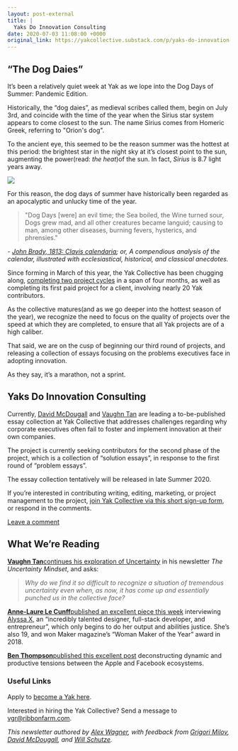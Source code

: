 ```yaml
---
layout: post-external
title: |
  Yaks Do Innovation Consulting
date: 2020-07-03 11:08:00 +0000
original_link: https://yakcollective.substack.com/p/yaks-do-innovation-consulting
---
```


## “The Dog Daies”

It’s been a relatively quiet week at Yak as we lope into the Dog Days of Summer: Pandemic Edition.

Historically, the “dog daies”, as medieval scribes called them, begin on July 3rd, and coincide with the time of the year when the Sirius star system appears to come closest to the sun. The name Sirius comes from Homeric Greek, referring to "Orion's dog".

To the ancient eye, this seemed to be the reason summer was the hottest at this period: the brightest star in the night sky at it’s closest point to the sun, augmenting the power(read: _the heat_)of the sun. In fact, _Sirius_ is 8.7 light years away.

[![](https://cdn.substack.com/image/fetch/w_1456,c_limit,f_auto,q_auto:good,fl_progressive:steep/https%3A%2F%2Fbucketeer-e05bbc84-baa3-437e-9518-adb32be77984.s3.amazonaws.com%2Fpublic%2Fimages%2F4e728051-8d48-460f-9586-936e82647420_3573x2512.jpeg)](https://cdn.substack.com/image/fetch/c_limit,f_auto,q_auto:good,fl_progressive:steep/https#3A%2F%2Fbucketeer-e05bbc84-baa3-437e-9518-adb32be77984.s3.amazonaws.com%2Fpublic%2Fimages%2F4e728051-8d48-460f-9586-936e82647420_3573x2512.jpeg)

For this reason, the dog days of summer have historically been regarded as an apocalyptic and unlucky time of the year.

> "Dog Days [were] an evil time; the Sea boiled, the Wine turned sour, Dogs grew mad, and all other creatures became languid; causing to man, among other diseases, burning fevers, hysterics, and phrensies."

_- [John Brady, 1813: Clavis calendaria](http://www.emmitsburg.net/nfs/articles/re/2012/clavis.htm); or, A compendious analysis of the calendar, illustrated with ecclesiastical, historical, and classical anecdotes._

Since forming in March of this year, the Yak Collective has been chugging along, [completing two project cycles](https://www.yakcollective.org/projects/) in a span of four months, as well as completing its first paid project for a client, involving nearly 20 Yak contributors.

As the collective matures(and as we go deeper into the hottest season of the year), we recognize the need to focus on the quality of projects over the speed at which they are completed, to ensure that all Yak projects are of a high caliber.

That said, we are on the cusp of beginning our third round of projects, and releasing a collection of essays focusing on the problems executives face in adopting innovation.

As they say, it’s a marathon, not a sprint.

## Yaks Do Innovation Consulting

Currently, [David McDougall](https://twitter.com/dmcdougall) and [Vaughn Tan](https://twitter.com/vaughn_tan) are leading a to-be-published essay collection at Yak Collective that addresses challenges regarding why corporate executives often fail to foster and implement innovation at their own companies.

The project is currently seeking contributors for the second phase of the project, which is a collection of “solution essays”, in response to the first round of “problem essays”.

The essay collection tentatively will be released in late Summer 2020.

If you’re interested in contributing writing, editing, marketing, or project management to the project, [join Yak Collective via this short sign-up form](https://www.yakcollective.org/join/), or respond in the comments.

[Leave a comment](https://yakcollective.substack.com/p/yaks-do-innovation-consulting/comments)

## What We’re Reading

**[Vaughn Tan](https://uncertaintymindset.substack.com/p/35-patterning-herding-programming)**[continues his exploration of Uncertainty](https://uncertaintymindset.substack.com/p/35-patterning-herding-programming) in his newsletter _The Uncertainty Mindset_, and asks:

> _Why do we find it so difficult to recognize a situation of tremendous uncertainty even when, as now, it has come up and essentially punched us in the collective face?_

**[Anne-Laure Le Cunff](https://nesslabs.com/alyssa-x-interview?utm_source=rss&utm_medium=rss&utm_campaign=alyssa-x-interview)**[published an excellent piece this week](https://nesslabs.com/alyssa-x-interview?utm_source=rss&utm_medium=rss&utm_campaign=alyssa-x-interview) interviewing [Alyssa X](https://medium.com/@alyssax), an “incredibly talented designer, full-stack developer, and entrepreneur”, which only begins to do her output and abilities justice. She’s also 19, and won Maker magazine’s “Woman Maker of the Year” award in 2018.

**[Ben Thompson](https://stratechery.com/2020/apple-and-facebook/)**[published this excellent post](https://stratechery.com/2020/apple-and-facebook/) deconstructing dynamic and productive tensions between the Apple and Facebook ecosystems.

### **Useful Links**

Apply to [become a Yak here](https://www.yakcollective.org/join/). 

Interested in hiring the Yak Collective? Send a message to [vgr@ribbonfarm.com](mailto:vgr@ribbonfarm.com).

_This newsletter authored by [Alex Wagner](https://twitter.com/alexdw5), with feedback from [Grigori Milov](https://twitter.com/grigorimilov), [David McDougall](https://twitter.com/dmcdougall), and [Will Schutze](https://twitter.com/mrbonetangles)._
